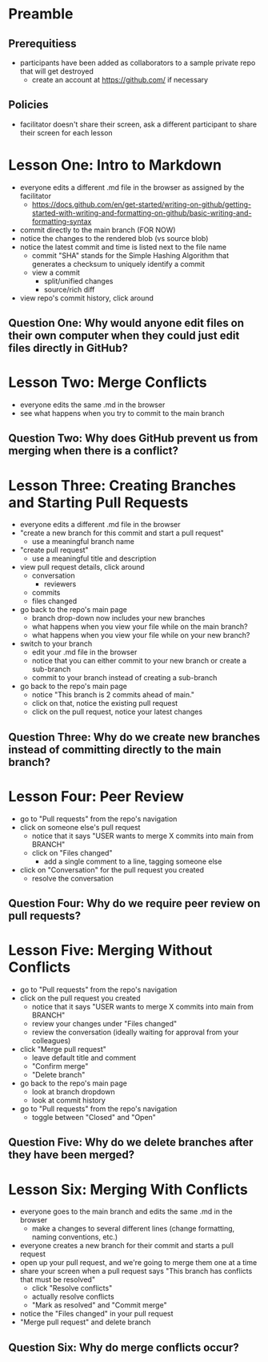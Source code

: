 # Preamble

## Prerequitiess
- participants have been added as collaborators to a sample private repo that will get destroyed
	- create an account at https://github.com/ if necessary

## Policies
- facilitator doesn't share their screen, ask a different participant to share their screen for each lesson

# Lesson One: Intro to Markdown
- everyone edits a different .md file in the browser as assigned by the facilitator
	- https://docs.github.com/en/get-started/writing-on-github/getting-started-with-writing-and-formatting-on-github/basic-writing-and-formatting-syntax
- commit directly to the main branch (FOR NOW)
- notice the changes to the rendered blob (vs source blob)
- notice the latest commit and time is listed next to the file name
	- commit "SHA" stands for the Simple Hashing Algorithm that generates a checksum to uniquely identify a commit
	- view a commit
		- split/unified changes
		- source/rich diff
- view repo's commit history, click around

## Question One: Why would anyone edit files on their own computer when they could just edit files directly in GitHub?

# Lesson Two: Merge Conflicts
- everyone edits the same .md in the browser
- see what happens when you try to commit to the main branch

## Question Two: Why does GitHub prevent us from merging when there is a conflict?

# Lesson Three: Creating Branches and Starting Pull Requests
- everyone edits a different .md file in the browser
- "create a new branch for this commit and start a pull request"
	- use a meaningful branch name
- "create pull request"
	- use a meaningful title and description
- view pull request details, click around
	- conversation
		- reviewers
	- commits
	- files changed
- go back to the repo's main page
	- branch drop-down now includes your new branches
	- what happens when you view your file while on the main branch?
	- what happens when you view your file while on your new branch?
- switch to your branch
	- edit your .md file in the browser
	- notice that you can either commit to your new branch or create a sub-branch
	- commit to your branch instead of creating a sub-branch
- go back to the repo's main page
	- notice "This branch is 2 commits ahead of main."
	- click on that, notice the existing pull request
	- click on the pull request, notice your latest changes

## Question Three: Why do we create new branches instead of committing directly to the main branch?

# Lesson Four: Peer Review
- go to "Pull requests" from the repo's navigation
- click on someone else's pull request
	- notice that it says "USER wants to merge X commits into main from BRANCH"
	- click on "Files changed"
		- add a single comment to a line, tagging someone else
- click on "Conversation" for the pull request you created
	- resolve the conversation

## Question Four: Why do we require peer review on pull requests?

# Lesson Five: Merging Without Conflicts
- go to "Pull requests" from the repo's navigation
- click on the pull request you created
	- notice that it says "USER wants to merge X commits into main from BRANCH"
	- review your changes under "Files changed"
	- review the conversation (ideally waiting for approval from your colleagues)
- click "Merge pull request"
	- leave default title and comment
	- "Confirm merge"
	- "Delete branch"
- go back to the repo's main page
	- look at branch dropdown
	- look at commit history
- go to "Pull requests" from the repo's navigation
	- toggle between "Closed" and "Open"

## Question Five: Why do we delete branches after they have been merged?

# Lesson Six: Merging With Conflicts
- everyone goes to the main branch and edits the same .md in the browser
	- make a changes to several different lines (change formatting, naming conventions, etc.)
- everyone creates a new branch for their commit and starts a pull request
- open up your pull request, and we're going to merge them one at a time
- share your screen when a pull request says "This branch has conflicts that must be resolved"
	- click "Resolve conflicts"
	- actually resolve conflicts
	- "Mark as resolved" and "Commit merge"
- notice the "Files changed" in your pull request
- "Merge pull request" and delete branch

## Question Six: Why do merge conflicts occur?

